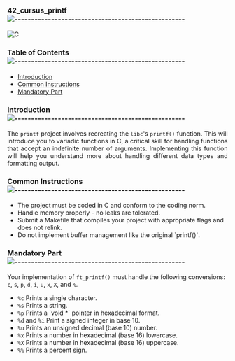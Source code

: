 <div align="left">

### 42_cursus_printf ![---------------------------------------------------](https://raw.githubusercontent.com/andreasbm/readme/master/assets/lines/rainbow.png)

<div align="left">
    
![C](https://img.shields.io/badge/c-%2300599C.svg?style=for-the-badge&logo=c&logoColor=white)

<nav>
    
### Table of Contents ![---------------------------------------------------](https://raw.githubusercontent.com/andreasbm/readme/master/assets/lines/rainbow.png)

<ul>
    <li><a href="#Introduction">Introduction</a></li>
    <li><a href="#Common Instructions">Common Instructions</a></li>
    <li><a href="#Mandatory Part">Mandatory Part</a></li>
</ul>
</nav>

### Introduction ![---------------------------------------------------](https://raw.githubusercontent.com/andreasbm/readme/master/assets/lines/rainbow.png)
<section id="Introduction">

<div align="justify">

The `printf` project involves recreating the `libc`'s `printf()` function. This will introduce you to variadic functions in C, a critical skill for handling functions that accept an indefinite number of arguments. Implementing this function will help you understand more about handling different data types and formatting output.

<div align="left">

### Common Instructions ![---------------------------------------------------](https://raw.githubusercontent.com/andreasbm/readme/master/assets/lines/rainbow.png)
<section id="Common Instructions">

<ul>
    <li>The project must be coded in C and conform to the coding norm.</li>
    <li>Handle memory properly - no leaks are tolerated.</li>
    <li>Submit a Makefile that compiles your project with appropriate flags and does not relink.</li>
    <li>Do not implement buffer management like the original `printf()`.</li>
</ul>

<div align="left">

### Mandatory Part ![---------------------------------------------------](https://raw.githubusercontent.com/andreasbm/readme/master/assets/lines/rainbow.png)
<section id="Mandatory Part">

Your implementation of `ft_printf()` must handle the following conversions: `c`, `s`, `p`, `d`, `i`, `u`, `x`, `X`, and `%`.
<ul>
    <li><code>%c</code> Prints a single character.</li>
    <li><code>%s</code> Prints a string.</li>
    <li><code>%p</code> Prints a `void *` pointer in hexadecimal format.</li>
    <li><code>%d</code> and <code>%i</code> Print a signed integer in base 10.</li>
    <li><code>%u</code> Prints an unsigned decimal (base 10) number.</li>
    <li><code>%x</code> Prints a number in hexadecimal (base 16) lowercase.</li>
    <li><code>%X</code> Prints a number in hexadecimal (base 16) uppercase.</li>
    <li><code>%%</code> Prints a percent sign.</li>
</ul>
</div>
</section>
